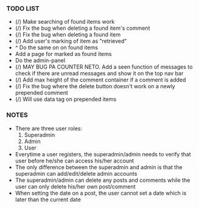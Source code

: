 <h3>TODO LIST</h3>
<ul>
	<li>(/) Make searching of found items work</li>
	<li>(/) Fix the bug when deleting a found item's comment</li>
	<li>(/) Fix the bug when deleting a found item </li>
	<li>(/) Add user's marking of item as "retrieved"</li>
	<li>^ Do the same on on found items</li>
	<li>Add a page for marked as found items</li>
	<li>Do the admin-panel</li>
	<li>(/) MAY BUG PA COUNTER NETO. Add a seen function of messages to check if there are unread messages and show it on the top nav bar</li>
	<li>(/) Add max height of the comment container if a comment is added</li>
	<li>(/) Fix the bug where the delete button doesn't work on a newly prepended comment</li>
	<li>(/) Will use data tag on prepended items</li>
</ul>

<h3>NOTES</h3>
<ul>
	<li>There are three user roles: 
		<ol>
			<li>Superadmin</li>
			<li>Admin</li>
			<li>User</li>
		</ol>
	</li>
	<li>Everytime a user registers, the superadmin/admin needs to verify that user before he/she can access his/her account</li>
	<li>The only difference between the superadmin and admin is that the superadmin can add/edit/delete admin accounts</li>
	<li>The superadmin/admin can delete any posts and comments while the user can only delete his/her own post/comment</li>
	<li>When setting the date on a post, the user cannot set a date which is later than the current date</li>
</ul>